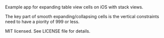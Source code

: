 Example app for expanding table view cells on iOS with stack views.

The key part of smooth expanding/collapsing cells is the vertical constraints need to have a piority of 999 or less.


MIT licensed. See LICENSE file for details.  
